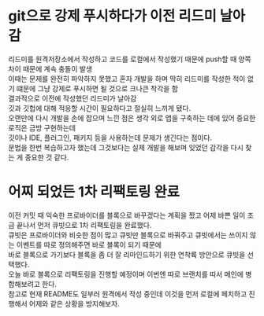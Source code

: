 # git으로 강제 푸시하다가 이전 리드미 날아감   
리드미를 원격저장소에서 작성하고 코드를 로컬에서 작성했기 때문에 push할 때 양쪽 차이 때문에 계속 충돌이 발생   
이때는 문제를 완전히 파악하지 못했고 혼자 개발을 하며 딱히 리드미를 작성한 적이 없기 떄문에 그냥 강제로 푸시하면 될 것으로 크나큰 착각을 함   
결과적으로 이전에 작성했던 리드미가 날아감   
깃과 깃헙에 대해 적응할 시간이 필요하다고 절실히 느끼게 됐다.   
오랜만에 다시 개발을 손에 잡으며 느낀 점은 생각 외로 앱을 구축하는 데에 있어 중요한 로직은 금방 구현하는데   
깃이나 IDE, 플러그인, 패키지 등을 사용하는데 문제가 생긴다는 점이다.   
문법을 한번 복습하고자 했는데 그것보다는 실제 개발을 해보며 잊었던 감각을 다시 찾는 게 중요한 것 같다.   
   
# 어찌 되었든 1차 리팩토링 완료   
이전 커밋 때 익숙한 프로바이더를 블록으로 바꾸겠다는 계획을 짰고 어제 바쁜 일이 조금 끝나서 먼저 큐빗으로 1차 리팩토링을 완료했다.   
큐빗은 프로바이더와 비슷한 점이 많고 큐빗만 블록으로 바꿔주고 큐빗에서는 쓰이지 않는 이벤트를 따로 정의해주면 바로 블록이 되기 때문에   
바로 블록으로 가기보다 블록을 좀 더 잘 리마인드하기 위한 연착륙 방안으로 큐빗을 선택했다.   
오늘 바로 블록으로 리팩토링을 진행할 예정이며 이번엔 따로 브랜치를 따서 메인에 병합해보려고 한다.   
참고로 현재 README도 일부러 원격에서 작성 중인데 이것을 먼저 로컬에 페치하고 진행해서 어제와 같은 상황을 방지해보자.
